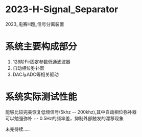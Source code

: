# 2023-H-Signal_Separator
2023_电赛H题_信号分离装置
# 系统主要构成部分  
1. 128阶Fir固定参数低通滤波器
2. 自动相位弥补器
3. DAC与ADC等相关驱动

# 系统实际测试性能  
能够比较完美恢复低频信号(5khz -- 200khz),其中自动相位弥补器  
可以勉强弥补 +- 0.5Hz的频率差，抑制外部触发的漂移现象  


未完待续.....  
